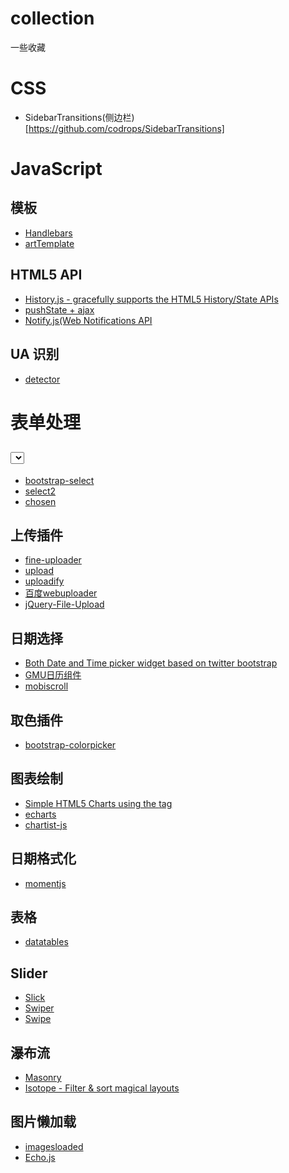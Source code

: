 # collection
一些收藏

# CSS 
 - SidebarTransitions(侧边栏)[https://github.com/codrops/SidebarTransitions]
 
 
# JavaScript

## 模板
- [Handlebars](http://handlebarsjs.com/)
- [artTemplate](http://aui.github.io/artTemplate/)

## HTML5 API 
- [History.js - gracefully supports the HTML5 History/State APIs](https://github.com/browserstate/history.js)
- [pushState + ajax](https://github.com/defunkt/jquery-pjax)
- [Notify.js(Web Notifications API](https://github.com/alexgibson/notify.js)

## UA 识别
- [detector](https://github.com/hotoo/detector)

# 表单处理

## <select> 相关

- [bootstrap-select](https://github.com/silviomoreto/bootstrap-select)
- [select2](https://github.com/select2/select2)
- [chosen](https://github.com/harvesthq/chosen)

## 上传插件

- [fine-uploader](https://github.com/FineUploader/fine-uploader)
- [upload](https://github.com/aralejs/upload)
- [uploadify](http://www.uploadify.com/)
- [百度webuploader](http://fex-team.github.io/webuploader/)
- [jQuery-File-Upload](https://github.com/blueimp/jQuery-File-Upload)

## 日期选择

- [Both Date and Time picker widget based on twitter bootstrap](https://github.com/smalot/bootstrap-datetimepicker)
- [GMU日历组件]()
- [mobiscroll](https://github.com/acidb/mobiscroll)

## 取色插件

- [bootstrap-colorpicker](https://github.com/mjolnic/bootstrap-colorpicker)

## 图表绘制

- [Simple HTML5 Charts using the <canvas> tag](https://github.com/chartjs/Chart.js)
- [echarts](https://github.com/ecomfe/echarts)
- [chartist-js](https://github.com/gionkunz/chartist-js)

## 日期格式化

- [momentjs](http://momentjs.com/)

## 表格
- [datatables](https://datatables.net/)

## Slider
- [Slick](https://github.com/kenwheeler/slick/)
- [Swiper](http://idangero.us/swiper/)
- [Swipe](https://github.com/thebird/Swipe)

## 瀑布流
- [Masonry](http://masonry.desandro.com/)
- [Isotope - Filter & sort magical layouts](http://isotope.metafizzy.co/)

## 图片懒加载
- [imagesloaded](http://imagesloaded.desandro.com/)
- [Echo.js](https://github.com/toddmotto/echo)
